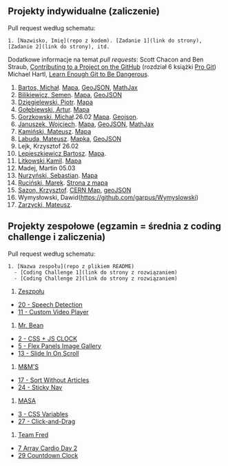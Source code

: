## Projekty indywidualne (zaliczenie)

Pull request według schematu:
```
1. [Nazwisko, Imię](repo z kodem). [Zadanie 1](link do strony), [Zadanie 2](link do strony), itd.
```

Dodatkowe informacje na temat _pull requests_: Scott Chacon and Ben Straub,
[Contributing to a Project on the GitHub](https://git-scm.com/book/en/v2/GitHub-Contributing-to-a-Project)
(rozdział 6 książki [Pro Git](https://git-scm.com/book/en/v2))
Michael Hartl, [Learn Enough Git to Be Dangerous](https://www.learnenough.com/git-tutorial).

<!-- (\d+),(.+),(.+),\d+  //  $1. $2, $3 -->

1. [Bartos, Michał](https://github.com/toyorg/TI). [Mapa](https://toyorg.github.io/TI/mapa.html), [GeoJSON](https://toyorg.github.io/TI/geojson.html), [MathJax](https://toyorg.github.io/TI/wzory.html)
2. [Bilikiewicz, Semen](https://github.com/sbilikiewicz/TI). [Mapa](https://sbilikiewicz.github.io/TI/cern.html), [GeoJSON](https://sbilikiewicz.github.io/TI/geojson.html)
3. [Dzięgielewski, Piotr](https://github.com/dexiefy/TiZad1). [Mapa](https://dexiefy.github.io/TiZad1/)
4. [Gołębiewski, Artur](https://github.com/swiatlamiasta/studia). [Mapa](http://swiatlamiasta.github.io/studia/)
5. [Gorzkowski, Michał](https://github.com/mrhiyoko/gulpintro).26.02 [Mapa](https://mrhiyoko.github.io/gulpintro/). [Geojson](https://mrhiyoko.github.io/geojson/leaf.html).
6. [Januszek, Wojciech](https://github.com/wojsamjan/myGulp501). [Mapa](https://wojsamjan.github.io/myGulp501/cern.html), [GeoJSON](https://wojsamjan.github.io/myGulp501/geojson.html), [MathJax](https://wojsamjan.github.io/myGulp501/mathjax.html)
6. [Kamiński, Mateusz](https://github.com/mattiasquat/TI). [Mapa](https://mattiasquat.github.io/TI/docs/)
7. [Labuda, Mateusz](https://github.com/mlabuda2/pierwszastrona). [Mapka](https://mlabuda2.github.io/pierwszastrona/), [GeoJSON](https://mlabuda2.github.io/leaflet/geojson.html)
8. Lejk, Krzysztof 26.02
9. [Lepieszkiewicz Bartosz](https://github.com/lepsztyk/my_gulp_101). [Mapa](https://lepsztyk.github.io/my_gulp/). 
9. [Litkowski,Kamil](https://github.com/klitkowski/TI). [Mapa](https://klitkowski.github.io/TI/app/mapa.html)
9. Madej, Martin 05.03
10. [Nurzyński, Sebastian](https://github.com/ugkontzal/ugkontzal.github.io). [Mapa](https://ugkontzal.github.io/)
11. [Ruciński, Marek](https://github.com/marenty). [Strona z mapą](https://marenty.github.io/)
12. [Sazon, Krzysztof](https://github.com/ksazon/cernMap). [CERN Map](https://ksazon.github.io/cernMap/), [geoJSON](https://ksazon.github.io/geoJSON/)
12. Wymysłowski, Dawid(https://github.com/garpus/Wymyslowski)
13. [Zarzycki, Mateusz](https://github.com/MateuszsuetaM/Techniki_internetowe).


## Projekty zespołowe (egzamin = średnia z coding challenge i zaliczenia)

Pull request według schematu:

```
1. [Nazwa zespołu](repo z plikiem README)
  - [Coding Challenge 1](link do strony z rozwiązaniem)
  - [Coding Challenge 2](link do strony z rozwiązaniem)
```

1. [Zeszpołu](https://github.com/ksazon)
  - [20 - Speech Detection](https://github.com/ksazon/speechRecognition)
  - [11 - Custom Video Player](https://github.com/ksazon/videoPlayer)
1. [Mr. Bean](https://github.com/wojsamjan?tab=repositories)
  - [2 - CSS + JS CLOCK](https://github.com/wojsamjan/cssJS_Clock)
  - [5 - Flex Panels Image Gallery](https://github.com/wojsamjan/flexPanelsImageGallery)
  - [13 - Slide In On Scroll](https://github.com/wojsamjan/slideInOnScroll)
1. [M&M'S](https://github.com/toyorg)
  - [17 - Sort Without Articles](https://github.com/toyorg/SortWithoutArticles)
  - [24 - Sticky Nav](https://github.com/toyorg/StickyNav)
1. [MASA](https://github.com/marenty)
  - [3 - CSS Variables](https://github.com/marenty/03-CSS-Variables)
  - [27 - Click-and-Drag](https://github.com/marenty/27-Click-and-Drag)
1. [Team Fred](https://github.com/mrhiyoko?tab=repositories)
  - [7 Array Cardio Day 2](https://github.com/mrhiyoko/Array-Cardio-day-2)
  - [29 Countdown Clock](https://github.com/mrhiyoko/Countdown-Clock)
